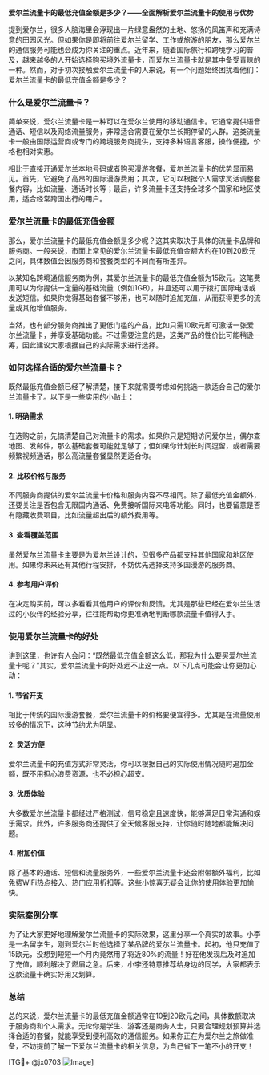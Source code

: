 **爱尔兰流量卡的最低充值金额是多少？——全面解析爱尔兰流量卡的使用与优势**

提到爱尔兰，很多人脑海里会浮现出一片绿意盎然的土地、悠扬的风笛声和充满诗意的田园风光。但如果你是即将前往爱尔兰留学、工作或旅游的朋友，那么爱尔兰的通信服务可能也会成为你关注的重点。近年来，随着国际旅行和跨境学习的普及，越来越多的人开始选择购买境外流量卡，而爱尔兰流量卡就是其中备受青睐的一种。然而，对于初次接触爱尔兰流量卡的人来说，有一个问题始终困扰着他们：爱尔兰流量卡的最低充值金额是多少？

### 什么是爱尔兰流量卡？

简单来说，爱尔兰流量卡是一种可以在爱尔兰使用的移动通信卡。它通常提供语音通话、短信以及网络流量服务，非常适合需要在爱尔兰长期停留的人群。这类流量卡一般由国际运营商或专门的跨境服务商提供，支持多种语言客服，操作便捷，价格也相对实惠。

相比于直接开通爱尔兰本地号码或者购买漫游套餐，爱尔兰流量卡的优势显而易见。首先，它避免了高昂的国际漫游费用；其次，它可以根据个人需求灵活调整套餐内容，比如流量、通话时长等；最后，许多流量卡还支持全球多个国家和地区使用，适合经常跨国出行的用户。

### 爱尔兰流量卡的最低充值金额

那么，爱尔兰流量卡的最低充值金额是多少呢？这其实取决于具体的流量卡品牌和服务商。一般来说，市面上常见的爱尔兰流量卡最低充值金额大约在10到20欧元之间，具体数值会因服务商和套餐类型的不同而有所差异。

以某知名跨境通信服务商为例，其爱尔兰流量卡的最低充值金额为15欧元。这笔费用可以为你提供一定量的基础流量（例如1GB），并且还可以用于拨打国际电话或发送短信。如果你觉得基础套餐不够用，也可以随时追加充值，从而获得更多的流量或其他增值服务。

当然，也有部分服务商推出了更低门槛的产品，比如只需10欧元即可激活一张爱尔兰流量卡，并享受基础功能。不过需要注意的是，这类产品的性价比可能稍逊一筹，因此建议大家根据自己的实际需求进行选择。

### 如何选择合适的爱尔兰流量卡？

既然最低充值金额已经了解清楚，接下来就需要考虑如何挑选一款适合自己的爱尔兰流量卡了。以下是一些实用的小贴士：

#### 1. **明确需求**
   在选购之前，先搞清楚自己对流量卡的需求。如果你只是短期访问爱尔兰，偶尔查地图、发邮件，那么基础套餐可能就足够了；但如果你计划长时间逗留，或者需要频繁视频通话，那么高流量套餐显然更适合你。

#### 2. **比较价格与服务**
   不同服务商提供的爱尔兰流量卡价格和服务内容不尽相同。除了最低充值金额外，还要关注是否包含无限国内通话、免费接听国际来电等功能。同时，也要留意是否有隐藏收费项目，比如流量超出后的额外费用等。

#### 3. **查看覆盖范围**
   虽然爱尔兰流量卡主要是为爱尔兰设计的，但很多产品都支持其他国家和地区使用。如果你未来还有其他行程安排，不妨优先选择支持多国漫游的服务商。

#### 4. **参考用户评价**
   在决定购买前，可以多看看其他用户的评价和反馈。尤其是那些已经在爱尔兰生活过的小伙伴的经验分享，往往能帮助你更准确地判断哪款流量卡值得入手。

### 使用爱尔兰流量卡的好处

讲到这里，也许有人会问：“既然最低充值金额这么低，那我为什么要买爱尔兰流量卡呢？”其实，爱尔兰流量卡的好处远不止这一点。以下几点可能会让你更加心动：

#### 1. **节省开支**
   相比于传统的国际漫游套餐，爱尔兰流量卡的价格要便宜得多。尤其是在流量使用较多的情况下，这种节约尤为明显。

#### 2. **灵活方便**
   爱尔兰流量卡的充值方式非常灵活，你可以根据自己的实际使用情况随时追加金额，既不用担心浪费资源，也不必担心超支。

#### 3. **优质体验**
   大多数爱尔兰流量卡都经过严格测试，信号稳定且速度快，能够满足日常沟通和娱乐需求。此外，许多服务商还提供了全天候客服支持，让你随时随地都能解决问题。

#### 4. **附加价值**
   除了基本的通话、短信和流量服务外，一些爱尔兰流量卡还会附带额外福利，比如免费WiFi热点接入、热门应用折扣等。这些小惊喜无疑会让你的使用体验更加愉快。

### 实际案例分享

为了让大家更好地理解爱尔兰流量卡的实际效果，这里分享一个真实的故事。小李是一名留学生，刚到爱尔兰时他选择了某品牌的爱尔兰流量卡。起初，他只充值了15欧元，没想到短短一个月内竟然用了将近80%的流量！好在他发现后及时追加了充值，顺利解决了燃眉之急。后来，小李还特意推荐给身边的同学，大家都表示这款流量卡确实好用又划算。

### 总结

总的来说，爱尔兰流量卡的最低充值金额通常在10到20欧元之间，具体数额取决于服务商和个人需求。无论你是学生、游客还是商务人士，只要合理规划预算并选择合适的套餐，就能享受到便利高效的通信服务。如果你正在为爱尔兰之旅做准备，不妨提前了解一下爱尔兰流量卡的相关信息，为自己省下一笔不小的开支！

[TG💪+ @jx0703 ![Image](https://github.com/user-attachments/assets/dbca1d08-cadb-493c-b0ec-ad6f7a83f270)]